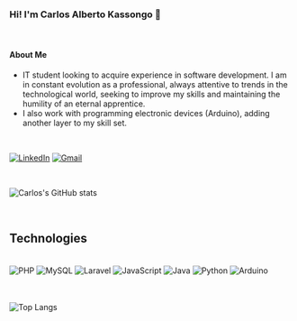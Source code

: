 ### Hi! I'm Carlos Alberto Kassongo 👋

<br/>

#### About Me
 - IT student looking to acquire experience in software development. I am in constant evolution as a professional, always attentive to trends in the technological world, seeking to improve my skills and maintaining the humility of an eternal apprentice.
 - I also work with programming electronic devices (Arduino), adding another layer to my skill set.

<br/>

[![LinkedIn](https://img.shields.io/badge/LinkedIn-0077B5?style=for-the-badge&logo=linkedin&logoColor=white)](https://www.linkedin.com/in/carlos-kassongo-490079168/)
[![Gmail](https://img.shields.io/badge/Gmail-D14836?style=for-the-badge&logo=gmail&logoColor=white)](mailto:carloskassongo@gmail.com)

<br/>

![Carlos's GitHub stats](https://github-readme-stats.vercel.app/api?username=carloskassongo&show_icons=true&theme=dracula)

<br/>

## Technologies

<div style="display: inline_block"><br/>
    <img align="center" alt="PHP" src="https://img.shields.io/badge/PHP-777BB4?style=for-the-badge&logo=php&logoColor=white">
    <img align="center" alt="MySQL" src="https://img.shields.io/badge/MySQL-00000F?style=for-the-badge&logo=mysql&logoColor=white">
    <img align="center" alt="Laravel" src="https://img.shields.io/badge/Laravel-FF2D20?style=for-the-badge&logo=laravel&logoColor=white">
    <img align="center" alt="JavaScript" src="https://img.shields.io/badge/JavaScript-F7DF1E?style=for-the-badge&logo=javascript&logoColor=black">
    <img align="center" alt="Java" src="https://img.shields.io/badge/Java-ED8B00?style=for-the-badge&logo=openjdk&logoColor=white">
    <img align="center" alt="Python" src="https://img.shields.io/badge/Python-3776AB?style=for-the-badge&logo=python&logoColor=white">
    <img align="center" alt="Arduino" src="https://img.shields.io/badge/Arduino-00979D?style=for-the-badge&logo=arduino&logoColor=white">
</div>
<br/>
<br/>

![Top Langs](https://github-readme-stats.vercel.app/api/top-langs/?username=carloskassongo&hide_progress=false)
